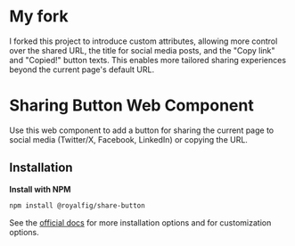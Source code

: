 # My fork
I forked this project to introduce custom attributes, allowing more control over the shared URL, the title for social media posts, and the "Copy link" and "Copied!" button texts. This enables more tailored sharing experiences beyond the current page's default URL.

# Sharing Button Web Component

Use this web component to add a button for sharing the current page to social media (Twitter/X, Facebook, LinkedIn) or copying the URL.

## Installation

**Install with NPM**

```bash
npm install @royalfig/share-button
```

See the [official docs](https://royalfig.github.io/share-button/) for more installation options and for customization options.
